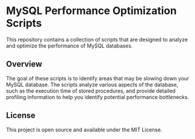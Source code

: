 # MySQL Performance Optimization Scripts

This repository contains a collection of scripts that are designed to analyze and optimize the performance of MySQL databases. 

## Overview

The goal of these scripts is to identify areas that may be slowing down your MySQL database. The scripts analyze various aspects of the database, such as the execution time of stored procedures, and provide detailed profiling information to help you identify potential performance bottlenecks.

## License

This project is open source and available under the MIT License.

